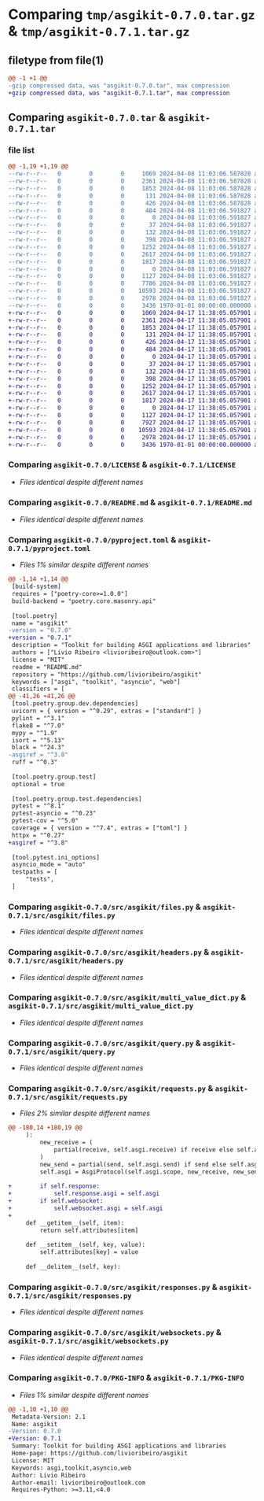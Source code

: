 # Comparing `tmp/asgikit-0.7.0.tar.gz` & `tmp/asgikit-0.7.1.tar.gz`

## filetype from file(1)

```diff
@@ -1 +1 @@
-gzip compressed data, was "asgikit-0.7.0.tar", max compression
+gzip compressed data, was "asgikit-0.7.1.tar", max compression
```

## Comparing `asgikit-0.7.0.tar` & `asgikit-0.7.1.tar`

### file list

```diff
@@ -1,19 +1,19 @@
--rw-r--r--   0        0        0     1069 2024-04-08 11:03:06.587828 asgikit-0.7.0/LICENSE
--rw-r--r--   0        0        0     2361 2024-04-08 11:03:06.587828 asgikit-0.7.0/README.md
--rw-r--r--   0        0        0     1853 2024-04-08 11:03:06.587828 asgikit-0.7.0/pyproject.toml
--rw-r--r--   0        0        0      131 2024-04-08 11:03:06.587828 asgikit-0.7.0/src/asgikit/__init__.py
--rw-r--r--   0        0        0      426 2024-04-08 11:03:06.587828 asgikit-0.7.0/src/asgikit/asgi.py
--rw-r--r--   0        0        0      484 2024-04-08 11:03:06.591827 asgikit-0.7.0/src/asgikit/constants.py
--rw-r--r--   0        0        0        0 2024-04-08 11:03:06.591827 asgikit-0.7.0/src/asgikit/errors/__init__.py
--rw-r--r--   0        0        0       37 2024-04-08 11:03:06.591827 asgikit-0.7.0/src/asgikit/errors/asgi.py
--rw-r--r--   0        0        0      132 2024-04-08 11:03:06.591827 asgikit-0.7.0/src/asgikit/errors/http.py
--rw-r--r--   0        0        0      398 2024-04-08 11:03:06.591827 asgikit-0.7.0/src/asgikit/errors/websocket.py
--rw-r--r--   0        0        0     1252 2024-04-08 11:03:06.591827 asgikit-0.7.0/src/asgikit/files.py
--rw-r--r--   0        0        0     2617 2024-04-08 11:03:06.591827 asgikit-0.7.0/src/asgikit/headers.py
--rw-r--r--   0        0        0     1817 2024-04-08 11:03:06.591827 asgikit-0.7.0/src/asgikit/multi_value_dict.py
--rw-r--r--   0        0        0        0 2024-04-08 11:03:06.591827 asgikit-0.7.0/src/asgikit/py.typed
--rw-r--r--   0        0        0     1127 2024-04-08 11:03:06.591827 asgikit-0.7.0/src/asgikit/query.py
--rw-r--r--   0        0        0     7786 2024-04-08 11:03:06.591827 asgikit-0.7.0/src/asgikit/requests.py
--rw-r--r--   0        0        0    10593 2024-04-08 11:03:06.591827 asgikit-0.7.0/src/asgikit/responses.py
--rw-r--r--   0        0        0     2978 2024-04-08 11:03:06.591827 asgikit-0.7.0/src/asgikit/websockets.py
--rw-r--r--   0        0        0     3436 1970-01-01 00:00:00.000000 asgikit-0.7.0/PKG-INFO
+-rw-r--r--   0        0        0     1069 2024-04-17 11:38:05.057901 asgikit-0.7.1/LICENSE
+-rw-r--r--   0        0        0     2361 2024-04-17 11:38:05.057901 asgikit-0.7.1/README.md
+-rw-r--r--   0        0        0     1853 2024-04-17 11:38:05.057901 asgikit-0.7.1/pyproject.toml
+-rw-r--r--   0        0        0      131 2024-04-17 11:38:05.057901 asgikit-0.7.1/src/asgikit/__init__.py
+-rw-r--r--   0        0        0      426 2024-04-17 11:38:05.057901 asgikit-0.7.1/src/asgikit/asgi.py
+-rw-r--r--   0        0        0      484 2024-04-17 11:38:05.057901 asgikit-0.7.1/src/asgikit/constants.py
+-rw-r--r--   0        0        0        0 2024-04-17 11:38:05.057901 asgikit-0.7.1/src/asgikit/errors/__init__.py
+-rw-r--r--   0        0        0       37 2024-04-17 11:38:05.057901 asgikit-0.7.1/src/asgikit/errors/asgi.py
+-rw-r--r--   0        0        0      132 2024-04-17 11:38:05.057901 asgikit-0.7.1/src/asgikit/errors/http.py
+-rw-r--r--   0        0        0      398 2024-04-17 11:38:05.057901 asgikit-0.7.1/src/asgikit/errors/websocket.py
+-rw-r--r--   0        0        0     1252 2024-04-17 11:38:05.057901 asgikit-0.7.1/src/asgikit/files.py
+-rw-r--r--   0        0        0     2617 2024-04-17 11:38:05.057901 asgikit-0.7.1/src/asgikit/headers.py
+-rw-r--r--   0        0        0     1817 2024-04-17 11:38:05.057901 asgikit-0.7.1/src/asgikit/multi_value_dict.py
+-rw-r--r--   0        0        0        0 2024-04-17 11:38:05.057901 asgikit-0.7.1/src/asgikit/py.typed
+-rw-r--r--   0        0        0     1127 2024-04-17 11:38:05.057901 asgikit-0.7.1/src/asgikit/query.py
+-rw-r--r--   0        0        0     7927 2024-04-17 11:38:05.057901 asgikit-0.7.1/src/asgikit/requests.py
+-rw-r--r--   0        0        0    10593 2024-04-17 11:38:05.057901 asgikit-0.7.1/src/asgikit/responses.py
+-rw-r--r--   0        0        0     2978 2024-04-17 11:38:05.057901 asgikit-0.7.1/src/asgikit/websockets.py
+-rw-r--r--   0        0        0     3436 1970-01-01 00:00:00.000000 asgikit-0.7.1/PKG-INFO
```

### Comparing `asgikit-0.7.0/LICENSE` & `asgikit-0.7.1/LICENSE`

 * *Files identical despite different names*

### Comparing `asgikit-0.7.0/README.md` & `asgikit-0.7.1/README.md`

 * *Files identical despite different names*

### Comparing `asgikit-0.7.0/pyproject.toml` & `asgikit-0.7.1/pyproject.toml`

 * *Files 1% similar despite different names*

```diff
@@ -1,14 +1,14 @@
 [build-system]
 requires = ["poetry-core>=1.0.0"]
 build-backend = "poetry.core.masonry.api"
 
 [tool.poetry]
 name = "asgikit"
-version = "0.7.0"
+version = "0.7.1"
 description = "Toolkit for building ASGI applications and libraries"
 authors = ["Livio Ribeiro <livioribeiro@outlook.com>"]
 license = "MIT"
 readme = "README.md"
 repository = "https://github.com/livioribeiro/asgikit"
 keywords = ["asgi", "toolkit", "asyncio", "web"]
 classifiers = [
@@ -41,26 +41,26 @@
 [tool.poetry.group.dev.dependencies]
 uvicorn = { version = "^0.29", extras = ["standard"] }
 pylint = "^3.1"
 flake8 = "^7.0"
 mypy = "^1.9"
 isort = "^5.13"
 black = "^24.3"
-asgiref = "^3.8"
 ruff = "^0.3"
 
 [tool.poetry.group.test]
 optional = true
 
 [tool.poetry.group.test.dependencies]
 pytest = "^8.1"
 pytest-asyncio = "^0.23"
 pytest-cov = "^5.0"
 coverage = { version = "^7.4", extras = ["toml"] }
 httpx = "^0.27"
+asgiref = "^3.8"
 
 [tool.pytest.ini_options]
 asyncio_mode = "auto"
 testpaths = [
     "tests",
 ]
```

### Comparing `asgikit-0.7.0/src/asgikit/files.py` & `asgikit-0.7.1/src/asgikit/files.py`

 * *Files identical despite different names*

### Comparing `asgikit-0.7.0/src/asgikit/headers.py` & `asgikit-0.7.1/src/asgikit/headers.py`

 * *Files identical despite different names*

### Comparing `asgikit-0.7.0/src/asgikit/multi_value_dict.py` & `asgikit-0.7.1/src/asgikit/multi_value_dict.py`

 * *Files identical despite different names*

### Comparing `asgikit-0.7.0/src/asgikit/query.py` & `asgikit-0.7.1/src/asgikit/query.py`

 * *Files identical despite different names*

### Comparing `asgikit-0.7.0/src/asgikit/requests.py` & `asgikit-0.7.1/src/asgikit/requests.py`

 * *Files 2% similar despite different names*

```diff
@@ -180,14 +180,19 @@
     ):
         new_receive = (
             partial(receive, self.asgi.receive) if receive else self.asgi.receive
         )
         new_send = partial(send, self.asgi.send) if send else self.asgi.send
         self.asgi = AsgiProtocol(self.asgi.scope, new_receive, new_send)
 
+        if self.response:
+            self.response.asgi = self.asgi
+        if self.websocket:
+            self.websocket.asgi = self.asgi
+
     def __getitem__(self, item):
         return self.attributes[item]
 
     def __setitem__(self, key, value):
         self.attributes[key] = value
 
     def __delitem__(self, key):
```

### Comparing `asgikit-0.7.0/src/asgikit/responses.py` & `asgikit-0.7.1/src/asgikit/responses.py`

 * *Files identical despite different names*

### Comparing `asgikit-0.7.0/src/asgikit/websockets.py` & `asgikit-0.7.1/src/asgikit/websockets.py`

 * *Files identical despite different names*

### Comparing `asgikit-0.7.0/PKG-INFO` & `asgikit-0.7.1/PKG-INFO`

 * *Files 1% similar despite different names*

```diff
@@ -1,10 +1,10 @@
 Metadata-Version: 2.1
 Name: asgikit
-Version: 0.7.0
+Version: 0.7.1
 Summary: Toolkit for building ASGI applications and libraries
 Home-page: https://github.com/livioribeiro/asgikit
 License: MIT
 Keywords: asgi,toolkit,asyncio,web
 Author: Livio Ribeiro
 Author-email: livioribeiro@outlook.com
 Requires-Python: >=3.11,<4.0
```


